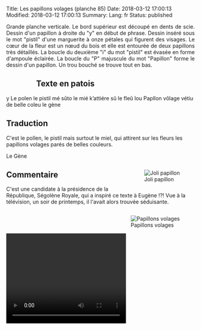 Title: Les papillons volages (planche 85)
Date: 2018-03-12 17:00:13
Modified: 2018-03-12 17:00:13
Summary: 
Lang: fr
Status: published

 <p style="text-align:justify;">Grande planche verticale. Le bord supérieur est découpé en dents de scie. Dessin d'un papillon à droite du "y" en début de phrase. Dessin inséré sous le mot "pistil" d'une marguerite à onze pétales qui figurent des visages. Le cœur de la fleur est un nœud du bois et elle est entourée de deux papillons très détaillés. La boucle du deuxième "i" du mot "pistil" est évasée en forme d'ampoule éclairée. La boucle du "P" majuscule du mot "Papillon" forme le dessin d'un papillon. Un trou bouché se trouve tout en bas.</p>

<figure class="image-block" style="float: left;">
  <img alt="" src="{static}/images/planche_85.png">
  <figcaption style="max-width: 183px"></figcaption>
</figure>

## Texte en patois
y  Le polen le pistil mé sûto le mié k’attiére sû le fleû lou Papllon vôlage vétiu de belle coleu        le  gène

## Traduction
C'est le pollen, le pistil mais surtout le miel, qui attirent sur les fleurs les papillons volages parés de belles couleurs.

Le Gène
<figure class="image-block" style="float: right;">
  <img alt="Joli papillon" src="{static}/images/planche_85_papillon.png">
  <figcaption style="max-width: 209px">Joli papillon</figcaption>
</figure>


## Commentaire
C'est une candidate à la présidence de la République, Ségolène Royale, qui a inspiré ce texte à Eugène !?!  Vue à la télévision, un soir de printemps, il l'avait alors trouvée séduisante.


<figure class="image-block" style="float: right;">
  <img alt="Papillons volages" src="{static}/images/planche_85_fleur.png">
  <figcaption style="max-width: 300px">Papillons volages</figcaption>
</figure>



<video width="320" height="240" controls>
  <source src="https://d1njpgd0ygatdn.cloudfront.net/video_85.mp4" type="video/mp4">
</video>
